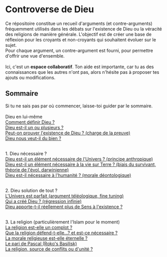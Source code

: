 # Controverse de Dieu
Ce répositoire constitue un recueil d'arguments (et contre-arguments) fréquemment utilisés dans les débats sur l'existence de Dieu ou la véracité des religions de manière générale. L'objectif est de créer une base de réflexion pour les croyants et non-croyants qui souhaitent évoluer sur le sujet.
<br>Pour chaque argument, un contre-argument est fourni, pour permettre d'offrir une vue d'ensemble.
<br><br>
Ici, c'est un **espace collaboratif**. Ton aide est importante, car tu as des connaissances que les autres n'ont pas, alors n'hésite pas à proposer tes ajouts ou modifications.

## Sommaire
Si tu ne sais pas par où commencer, laisse-toi guider par le sommaire.<br><br>
Dieu en lui-même<br>
[Comment définir Dieu ?](comment_definir_dieu.md)<br>
[Dieu est-il un ou plusieurs ?](polytheisme.md)<br>
[Peut-on prouver l'existence de Dieu ? (charge de la preuve)](prouver_dieu.md)<br>
[Dieu nous veut-il du bien ?](dieu_mechant.md)

<br>1. Dieu nécessaire ?<br>
[Dieu est-il un élément nécessaire de l'Univers ? (principe anthropique)](utilite_de_dieu_uni.md)<br>
[Dieu est-il un élément nécessaire à la vie sur Terre ? (biais du survivant, théorie de l'évol. darwinienne)](darwin.md)<br>
[Dieu est-il nécessaire à l'humanité ? (morale déontologique)](utilite_de_dieu_hum.md)<br>

<br>2. Dieu solution de tout ?<br>
[L'Univers est parfait (argument téléologique, fine tuning)](fine_tuning.md)<br>
[Qui a créé Dieu ? (régression infinie)](createur_de_dieu.md)<br>
[Dieu apporte-t-il réellement plus de Sens à l'existence ?](sens_vraiment_dieu.md)

<br>3. La religion (particulièrement l'Islam pour le moment)<br>
[La religion est-elle un complot ?](religion_complot.md)<br>
[Que la religion défend-t-elle...? et est-ce nécessaire ?](religion_defense.md)<br>
[La morale religieuse est-elle éternelle ?](morale_religieuse_eternelle.md)<br>
[Le pari de Pascal (Roko's Basilisk)](pascal.md)<br>
[La religion, source de conflits ou d'unité ?](religion_conflits_unite.md)<br>

